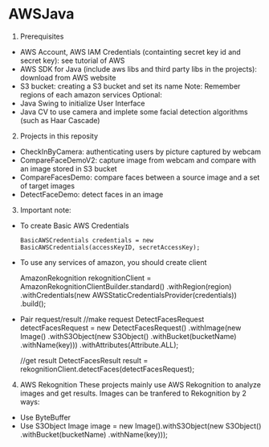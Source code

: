 # AWSJava
1. Prerequisites
- AWS Account, AWS IAM Credentials (containting secret key id and secret key): see tutorial of AWS
- AWS SDK for Java (include aws libs and third party libs in the projects): download from AWS website
- S3 bucket: creating a S3 bucket and set its name
Note: Remember regions of each amazon services
Optional:
- Java Swing to initialize User Interface
- Java CV to use camera and implete some facial detection algorithms (such as Haar Cascade)

2. Projects in this reposity

- CheckInByCamera: authenticating users by picture captured by webcam
- CompareFaceDemoV2: capture image from webcam and compare with an image stored in S3 bucket
- CompareFacesDemo: compare faces between a source image and a set of target images
- DetectFaceDemo: detect faces in an image

3. Important note:
* To create Basic AWS Credentials
  
  <code>BasicAWSCredentials credentials = new BasicAWSCredentials(accessKeyID, secretAccessKey);</code>
  
* To use any services of amazon, you should create client

  AmazonRekognition rekognitionClient = AmazonRekognitionClientBuilder.standard()
                .withRegion(region)
                .withCredentials(new AWSStaticCredentialsProvider(credentials))
                .build();

* Pair request/result
  //make request
  DetectFacesRequest detectFacesRequest = new DetectFacesRequest()
      .withImage(new Image()
          .withS3Object(new S3Object()
              .withBucket(bucketName)
              .withName(key)))
      .withAttributes(Attribute.ALL);

  //get result
  DetectFacesResult result = rekognitionClient.detectFaces(detectFacesRequest);

4. AWS Rekognition
These projects mainly use AWS Rekognition to analyze images and get results. Images can be tranfered to Rekognition by 2 ways:
- Use ByteBuffer
- Use S3Object
  Image image = new Image().withS3Object(new S3Object()
                                            .withBucket(bucketName)
                                            .withName(key)));
